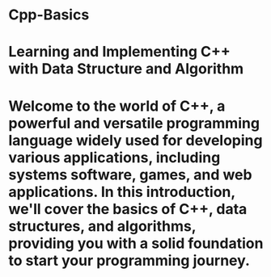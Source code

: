 # Cpp-Basics

<h1> Learning and Implementing C++ with Data Structure and Algorithm <h1>

Welcome to the world of C++, a powerful and versatile programming language widely used for developing various applications, including systems software, games, and web applications. In this introduction, we'll cover the basics of C++, data structures, and algorithms, providing you with a solid foundation to start your programming journey.

